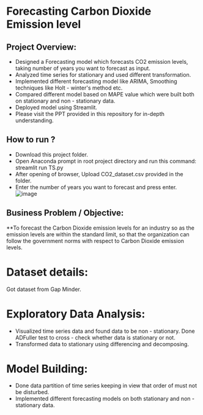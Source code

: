 # Forecasting Carbon Dioxide Emission level
## Project Overview:
* Designed a Forecasting model which forecasts CO2 emission levels, taking number of years you want to forecast as input.
* Analyzed time series for stationary and used different transformation.
* Implemented different forecasting model like ARIMA, Smoothing techniques like Holt - winter's method etc.
* Compared different model based on MAPE value which were built both on stationary and non - stationary data.
* Deployed model using Streamlit.
* Please visit the PPT provided in this repository for in-depth understanding.
## How to run ?
* Download this project folder.
* Open Anaconda prompt in root project directory and run this command: streamlit run TS.py
* After opening of browser, Upload CO2_dataset.csv provided in the folder.
* Enter the number of years you want to forecast and press enter.
![image](https://user-images.githubusercontent.com/89403336/147631713-123ec5ee-b888-435f-b726-5ca1f55feeb3.png)
## Business Problem / Objective:
**To forecast the Carbon Dioxide emission levels for an industry so as the emission levels are within the standard limit, so that the organization can follow the government norms with respect to Carbon Dioxide emission levels.

# Dataset details:
Got dataset from Gap Minder.

# Exploratory Data Analysis:
* Visualized time series data and found data to be non - stationary. Done ADFuller test to cross - check whether data is stationary or not.
* Transformed data to stationary using differencing and decomposing.
# Model Building:
* Done data partition of time series keeping in view that order of must not be disturbed.
* Implemented different forecasting models on both stationary and non - stationary data.
